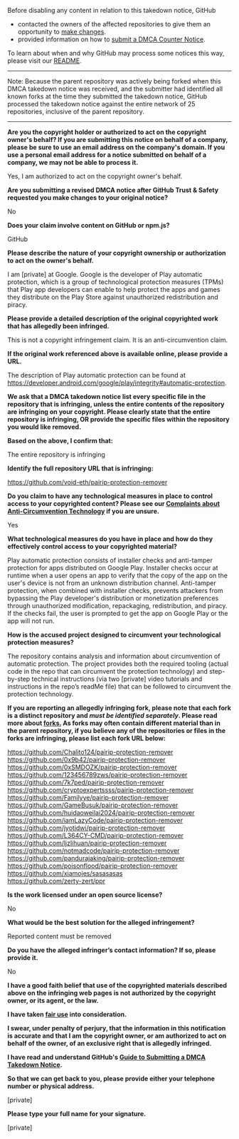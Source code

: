 Before disabling any content in relation to this takedown notice, GitHub
- contacted the owners of the affected repositories to give them an opportunity to [make changes](https://docs.github.com/en/github/site-policy/dmca-takedown-policy#a-how-does-this-actually-work).
- provided information on how to [submit a DMCA Counter Notice](https://docs.github.com/en/articles/guide-to-submitting-a-dmca-counter-notice).

To learn about when and why GitHub may process some notices this way, please visit our [README](https://github.com/github/dmca/blob/master/README.md#anatomy-of-a-takedown-notice).

---

Note: Because the parent repository was actively being forked when this DMCA takedown notice was received, and the submitter had identified all known forks at the time they submitted the takedown notice, GitHub processed the takedown notice against the entire network of 25 repositories, inclusive of the parent repository.

---

**Are you the copyright holder or authorized to act on the copyright owner's behalf? If you are submitting this notice on behalf of a company, please be sure to use an email address on the company's domain. If you use a personal email address for a notice submitted on behalf of a company, we may not be able to process it.**

Yes, I am authorized to act on the copyright owner's behalf.

**Are you submitting a revised DMCA notice after GitHub Trust & Safety requested you make changes to your original notice?**

No

**Does your claim involve content on GitHub or npm.js?**

GitHub

**Please describe the nature of your copyright ownership or authorization to act on the owner's behalf.**

I am [private] at Google. Google is the developer of Play automatic protection, which is a group of technological protection measures (TPMs) that Play app developers can enable to help protect the apps and games they distribute on the Play Store against unauthorized redistribution and piracy.

**Please provide a detailed description of the original copyrighted work that has allegedly been infringed.**

This is not a copyright infringement claim. It is an anti-circumvention claim.

**If the original work referenced above is available online, please provide a URL.**

The description of Play automatic protection can be found at https://developer.android.com/google/play/integrity#automatic-protection.

**We ask that a DMCA takedown notice list every specific file in the repository that is infringing, unless the entire contents of the repository are infringing on your copyright. Please clearly state that the entire repository is infringing, OR provide the specific files within the repository you would like removed.**

**Based on the above, I confirm that:**

The entire repository is infringing

**Identify the full repository URL that is infringing:**

https://github.com/void-eth/pairip-protection-remover

**Do you claim to have any technological measures in place to control access to your copyrighted content? Please see our <a href="https://docs.github.com/articles/guide-to-submitting-a-dmca-takedown-notice#complaints-about-anti-circumvention-technology">Complaints about Anti-Circumvention Technology</a> if you are unsure.**

Yes

**What technological measures do you have in place and how do they effectively control access to your copyrighted material?**

Play automatic protection consists of installer checks and anti-tamper protection for apps distributed on Google Play. Installer checks occur at runtime when a user opens an app to verify that the copy of the app on the user's device is not from an unknown distribution channel. Anti-tamper protection, when combined with installer checks, prevents attackers from bypassing the Play developer's distribution or monetization preferences through unauthorized modification, repackaging, redistribution, and piracy. If the checks fail, the user is prompted to get the app on Google Play or the app will not run.

**How is the accused project designed to circumvent your technological protection measures?**

The repository contains analysis and information about circumvention of automatic protection. The project provides both the required tooling (actual code in the repo that can circumvent the protection technology) and step-by-step technical instructions (via two [private] video tutorials and instructions in the repo’s readMe file) that can be followed to circumvent the protection technology.

**If you are reporting an allegedly infringing fork, please note that each fork is a distinct repository and <i>must be identified separately</i>. Please read more about <a href="https://docs.github.com/articles/dmca-takedown-policy#b-what-about-forks-or-whats-a-fork">forks.</a> As forks may often contain different material than in the parent repository, if you believe any of the repositories or files in the forks are infringing, please list each fork URL below:**

https://github.com/Chalito124/pairip-protection-remover  
https://github.com/0x9b42/pairip-protection-remover  
https://github.com/0xSMDOZK/pairip-protection-remover  
https://github.com/123456789zws/pairip-protection-remover  
https://github.com/7k7ped/pairip-protection-remover  
https://github.com/cryptoexpertssss/pairip-protection-remover  
https://github.com/Familyye/pairip-protection-remover  
https://github.com/GameBusuk/pairip-protection-remover  
https://github.com/huidaoweilai2024/pairip-protection-remover  
https://github.com/iamLazyCode/pairip-protection-remover  
https://github.com/jyotidwi/pairip-protection-remover  
https://github.com/L364CY-CMD/pairip-protection-remover  
https://github.com/ljzlihuan/pairip-protection-remover  
https://github.com/notmadcode/pairip-protection-remover  
https://github.com/pandurajaking/pairip-protection-remover  
https://github.com/poisonflood/pairip-protection-remover  
https://github.com/xiamojes/sasasasas  
https://github.com/zerty-zert/ppr  

**Is the work licensed under an open source license?**

No

**What would be the best solution for the alleged infringement?**

Reported content must be removed

**Do you have the alleged infringer’s contact information? If so, please provide it.**

No

**I have a good faith belief that use of the copyrighted materials described above on the infringing web pages is not authorized by the copyright owner, or its agent, or the law.**

**I have taken <a href="https://www.lumendatabase.org/topics/22">fair use</a> into consideration.**

**I swear, under penalty of perjury, that the information in this notification is accurate and that I am the copyright owner, or am authorized to act on behalf of the owner, of an exclusive right that is allegedly infringed.**

**I have read and understand GitHub's <a href="https://docs.github.com/articles/guide-to-submitting-a-dmca-takedown-notice/">Guide to Submitting a DMCA Takedown Notice</a>.**

**So that we can get back to you, please provide either your telephone number or physical address.**

[private]

**Please type your full name for your signature.**

[private]
